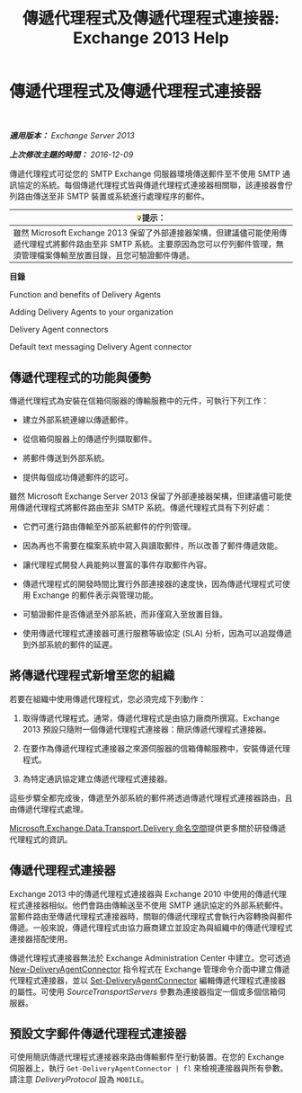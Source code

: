 ﻿---
title: '傳遞代理程式及傳遞代理程式連接器: Exchange 2013 Help'
TOCTitle: 傳遞代理程式及傳遞代理程式連接器
ms:assetid: 38c942ee-b59d-47ec-87eb-bebad441ada5
ms:mtpsurl: https://technet.microsoft.com/zh-tw/library/Dd638118(v=EXCHG.150)
ms:contentKeyID: 50472881
ms.date: 05/21/2018
mtps_version: v=EXCHG.150
ms.translationtype: MT
---

# 傳遞代理程式及傳遞代理程式連接器

 

_**適用版本：** Exchange Server 2013_

_**上次修改主題的時間：** 2016-12-09_

傳遞代理程式可從您的 SMTP Exchange 伺服器環境傳送郵件至不使用 SMTP 通訊協定的系統。每個傳遞代理程式皆與傳遞代理程式連接器相關聯，該連接器會佇列路由傳送至非 SMTP 裝置或系統進行處理程序的郵件。

<table>
<thead>
<tr class="header">
<th><img src="images/Bb124558.tip(EXCHG.150).gif" title="提示" alt="提示" />提示：</th>
</tr>
</thead>
<tbody>
<tr class="odd">
<td>雖然 Microsoft Exchange 2013 保留了外部連接器架構，但建議儘可能使用傳遞代理程式將郵件路由至非 SMTP 系統。主要原因為您可以佇列郵件管理，無須管理檔案傳輸至放置目錄，且您可驗證郵件傳遞。</td>
</tr>
</tbody>
</table>


**目錄**

Function and benefits of Delivery Agents

Adding Delivery Agents to your organization

Delivery Agent connectors

Default text messaging Delivery Agent connector

## 傳遞代理程式的功能與優勢

傳遞代理程式為安裝在信箱伺服器的傳輸服務中的元件，可執行下列工作：

  - 建立外部系統連線以傳遞郵件。

  - 從信箱伺服器上的傳遞佇列擷取郵件。

  - 將郵件傳送到外部系統。

  - 提供每個成功傳遞郵件的認可。

雖然 Microsoft Exchange Server 2013 保留了外部連接器架構，但建議儘可能使用傳遞代理程式將郵件路由至非 SMTP 系統。傳遞代理程式具有下列好處：

  - 它們可進行路由傳輸至外部系統郵件的佇列管理。

  - 因為再也不需要在檔案系統中寫入與讀取郵件，所以改善了郵件傳遞效能。

  - 讓代理程式開發人員能夠以豐富的事件存取郵件內容。

  - 傳遞代理程式的開發時間比實行外部連接器的速度快，因為傳遞代理程式可使用 Exchange 的郵件表示與管理功能。

  - 可驗證郵件是否傳遞至外部系統，而非僅寫入至放置目錄。

  - 使用傳遞代理程式連接器可進行服務等級協定 (SLA) 分析，因為可以追蹤傳遞到外部系統的郵件的延遲。

## 將傳遞代理程式新增至您的組織

若要在組織中使用傳遞代理程式，您必須完成下列動作：

1.  取得傳遞代理程式。通常，傳遞代理程式是由協力廠商所撰寫。Exchange 2013 預設只隨附一個傳遞代理程式連接器：簡訊傳遞代理程式連接器。

2.  在要作為傳遞代理程式連接器之來源伺服器的信箱傳輸服務中，安裝傳遞代理程式。

3.  為特定通訊協定建立傳遞代理程式連接器。

這些步驟全都完成後，傳遞至外部系統的郵件將透過傳遞代理程式連接器路由，且由傳遞代理程式處理。

[Microsoft.Exchange.Data.Transport.Delivery 命名空間](https://go.microsoft.com/fwlink/?linkid=262690)提供更多關於研發傳遞代理程式的資訊。

## 傳遞代理程式連接器

Exchange 2013 中的傳遞代理程式連接器與 Exchange 2010 中使用的傳遞代理程式連接器相似。他們會路由傳輸送至不使用 SMTP 通訊協定的外部系統郵件。當郵件路由至傳遞代理程式連接器時，關聯的傳遞代理程式會執行內容轉換與郵件傳遞。一般來說，傳遞代理程式由協力廠商建立並設定為與組織中的傳遞代理程式連接器搭配使用。

傳遞代理程式連接器無法於 Exchange Administration Center 中建立。您可透過 [New-DeliveryAgentConnector](https://technet.microsoft.com/zh-tw/library/dd351063\(v=exchg.150\)) 指令程式在 Exchange 管理命令介面中建立傳遞代理程式連接器，並以 [Set-DeliveryAgentConnector](https://technet.microsoft.com/zh-tw/library/dd351159\(v=exchg.150\)) 編輯傳遞代理程式連接器的屬性。可使用 *SourceTransportServers* 參數為連接器指定一個或多個信箱伺服器。

## 預設文字郵件傳遞代理程式連接器

可使用簡訊傳遞代理程式連接器來路由傳輸郵件至行動裝置。在您的 Exchange 伺服器上，執行 `Get-DeliveryAgentConnector | fl` 來檢視連接器與所有參數。請注意 *DeliveryProtocol* 設為 `MOBILE`。

